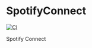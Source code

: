 # SpotifyConnect

[![CI](https://github.com/hpi-swa-teaching/SpotifyConnect/workflows/CI/badge.svg)](https://github.com/hpi-swa-teaching/SpotifyConnect/actions)

Spotify Connect
